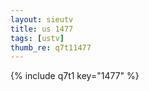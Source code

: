 ```yaml
--- 
layout: sieutv
title: us 1477
tags: [ustv]
thumb_re: q7t11477
---
```

{% include q7t1 key="1477" %} 
